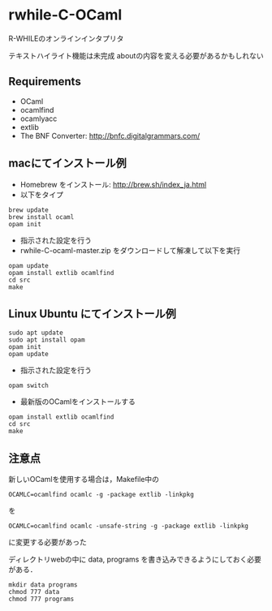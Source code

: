 # rwhile-C-OCaml
R-WHILEのオンラインインタプリタ

テキストハイライト機能は未完成
aboutの内容を変える必要があるかもしれない

## Requirements
+ OCaml
 + ocamlfind
 + ocamlyacc
 + extlib
+ The BNF Converter: http://bnfc.digitalgrammars.com/

## macにてインストール例

+ Homebrew をインストール: http://brew.sh/index_ja.html
+ 以下をタイプ
```
brew update
brew install ocaml
opam init
```
+ 指示された設定を行う
+ rwhile-C-ocaml-master.zip をダウンロードして解凍して以下を実行
```
opam update
opam install extlib ocamlfind
cd src
make
```

## Linux Ubuntu にてインストール例

```
sudo apt update
sudo apt install opam
opam init
opam update
```
+ 指示された設定を行う
```
opam switch
```
+ 最新版のOCamlをインストールする
```
opam install extlib ocamlfind
cd src
make
```

## 注意点
新しいOCamlを使用する場合は，Makefile中の
```
OCAMLC=ocamlfind ocamlc -g -package extlib -linkpkg
```
を
```
OCAMLC=ocamlfind ocamlc -unsafe-string -g -package extlib -linkpkg
```
に変更する必要があった

ディレクトリwebの中に data, programs を書き込みできるようにしておく必要がある．
```
mkdir data programs
chmod 777 data
chmod 777 programs
```
